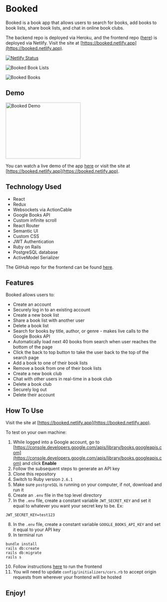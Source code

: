 # Booked

Booked is a book app that allows users to search for books, add books to book lists, share book lists, and chat in online book clubs.

The backend repo is deployed via Heroku, and the frontend repo ([here](https://github.com/aresnik11/booked-frontend)) is deployed via Netlify. Visit the site at [https://booked.netlify.app](https://booked.netlify.app).

[![Netlify Status](https://api.netlify.com/api/v1/badges/73e38dc7-1ee2-4cf8-baf2-52821da94970/deploy-status)](https://app.netlify.com/sites/booked/deploys)

![Booked Book Lists](https://user-images.githubusercontent.com/8761638/69598792-924b9180-0fd8-11ea-9500-6134ad2ead10.png)

![Booked Books](https://user-images.githubusercontent.com/8761638/69598794-94adeb80-0fd8-11ea-834f-5dd299b52a67.png)

## Demo

<a href="http://www.youtube.com/watch?feature=player_embedded&v=ufUUwquSsTg
" target="_blank"><img src="http://img.youtube.com/vi/ufUUwquSsTg/0.jpg" 
alt="Booked Demo" width="240" height="180" /></a>

You can watch a live demo of the app [here](http://www.youtube.com/watch?v=ufUUwquSsTg) or visit the site at [https://booked.netlify.app](https://booked.netlify.app).

## Technology Used

* React
* Redux
* Websockets via ActionCable
* Google Books API
* Custom infinite scroll
* React Router
* Semantic UI
* Custom CSS
* JWT Authentication
* Ruby on Rails
* PostgreSQL database
* ActiveModel Serializer

The GitHub repo for the frontend can be found [here](https://github.com/aresnik11/booked-frontend).

## Features

Booked allows users to:

* Create an account
* Securely log in to an existing account
* Create a new book list
* Share a book list with another user
* Delete a book list
* Search for books by title, author, or genre - makes live calls to the Google Books API
* Automatically load next 40 books from search when user reaches the bottom of the page
* Click the back to top button to take the user back to the top of the search page
* Add a book to one of their book lists
* Remove a book from one of their book lists
* Create a new book club
* Chat with other users in real-time in a book club
* Delete a book club
* Securely log out
* Delete their account

## How To Use

Visit the site at [https://booked.netlify.app](https://booked.netlify.app).

To test on your own machine:
1. While logged into a Google account, go to [https://console.developers.google.com/apis/library/books.googleapis.com](https://console.developers.google.com/apis/library/books.googleapis.com) and click **Enable**
2. Follow the subsequent steps to generate an API key
3. Clone this repository
4. Switch to Ruby version `2.6.1`
5. Make sure `postgreSQL` is running on your computer, if not, download and run it
6. Create an `.env` file in the top level directory
7. In the `.env` file, create a constant variable `JWT_SECRET_KEY` and set it equal to whatever you want your secret key to be. Ex:
```
JWT_SECRET_KEY=test123
```
8. In the `.env` file, create a constant variable `GOOGLE_BOOKS_API_KEY` and set it equal to your API key
9. In terminal run
```
bundle install
rails db:create
rails db:migrate
rails s
```
10. Follow instructions [here](https://github.com/aresnik11/booked-frontend) to run the frontend
11. You will need to update `config/initializers/cors.rb` to accept origin requests from wherever your frontend will be hosted

## Enjoy!
